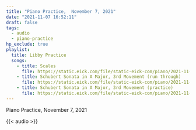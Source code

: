 ```yaml
---
title: "Piano Practice,  November 7, 2021"
date: "2021-11-07 16:52:11"
draft: false
tags:
  - audio
  - piano-practice
hp_exclude: true
playlist:
  title: Libby Practice
  songs:
    - title: Scales
      file: https://static.eick.com/file/static-eick-com/piano/2021-11-07-001.mp3
    - title: Schubert Sonata in A Major, 3rd Movement (run through)
      file: https://static.eick.com/file/static-eick-com/piano/2021-11-07-002.mp3
    - title: Schubert Sonata in A Major, 3rd Movement (practice)
      file: https://static.eick.com/file/static-eick-com/piano/2021-11-07-003.mp3
---
```


Piano Practice, November 7, 2021

<!--more-->

{{< audio >}}
